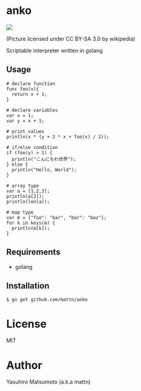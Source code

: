# anko

![](https://raw.githubusercontent.com/mattn/anko/master/anko.png)

(Picture licensed under CC BY-SA 3.0 by wikipedia)

Scriptable interpreter written in golang

## Usage

```
# declare function
func foo(x){
  return x + 1;
}

# declare variables
var x = 1;
var y = x + 1;

# print values 
println(x * (y + 2 * x + foo(x) / 2));

# if/else condition
if (foo(y) > 1) {
  println("こんにちわ世界");
} else {
  println("Hello, World");
}

# array type
var a = [1,2,3];
println(a[2]);
println(len(a));

# map type
var m = {"foo": "bar", "bar": "baz"};
for k in keys(m) {
  println(m[k]);
}
```

## Requirements

* golang

## Installation

```
$ go get github.com/mattn/anko
```

# License

MIT

# Author

Yasuhiro Matsumoto (a.k.a mattn)

